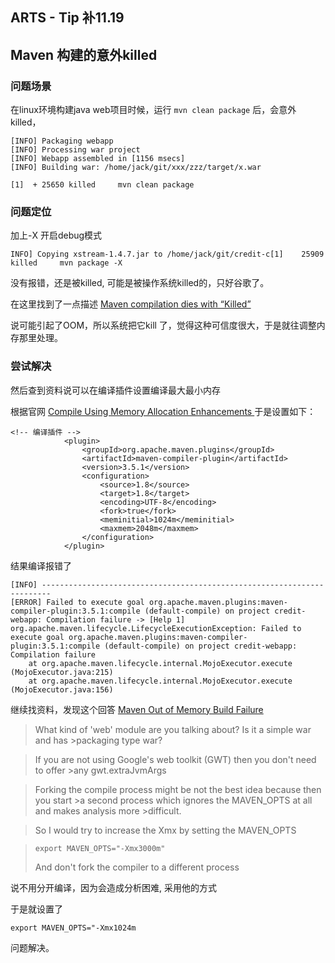 ## ARTS - Tip 补11.19
## Maven 构建的意外killed

### 问题场景
在linux环境构建java web项目时候，运行 ```mvn clean package``` 后，会意外killed， 

```
[INFO] Packaging webapp
[INFO] Processing war project
[INFO] Webapp assembled in [1156 msecs]
[INFO] Building war: /home/jack/git/xxx/zzz/target/x.war

[1]  + 25650 killed     mvn clean package
```

### 问题定位

加上-X 开启debug模式

```
INFO] Copying xstream-1.4.7.jar to /home/jack/git/credit-c[1]    25909 killed     mvn package -X
```

没有报错，还是被killed, 可能是被操作系统killed的，只好谷歌了。

在这里找到了一点描述
[Maven compilation dies with “Killed”](https://stackoverflow.com/questions/7278514/maven-compilation-dies-with-killed)

说可能引起了OOM，所以系统把它kill 了，觉得这种可信度很大，于是就往调整内存那里处理。

### 尝试解决

然后查到资料说可以在编译插件设置编译最大最小内存

根据官网 [Compile Using Memory Allocation Enhancements
](https://maven.apache.org/plugins/maven-compiler-plugin/examples/compile-with-memory-enhancements.html)
于是设置如下：

```
<!-- 编译插件 -->
            <plugin>
                <groupId>org.apache.maven.plugins</groupId>
                <artifactId>maven-compiler-plugin</artifactId>
                <version>3.5.1</version>
                <configuration>
                    <source>1.8</source>
                    <target>1.8</target>
                    <encoding>UTF-8</encoding>
                    <fork>true</fork>
                    <meminitial>1024m</meminitial>
                    <maxmem>2048m</maxmem>
                </configuration>
            </plugin>

```
结果编译报错了

```
[INFO] ------------------------------------------------------------------------
[ERROR] Failed to execute goal org.apache.maven.plugins:maven-compiler-plugin:3.5.1:compile (default-compile) on project credit-webapp: Compilation failure -> [Help 1]
org.apache.maven.lifecycle.LifecycleExecutionException: Failed to execute goal org.apache.maven.plugins:maven-compiler-plugin:3.5.1:compile (default-compile) on project credit-webapp: Compilation failure
    at org.apache.maven.lifecycle.internal.MojoExecutor.execute (MojoExecutor.java:215)
    at org.apache.maven.lifecycle.internal.MojoExecutor.execute (MojoExecutor.java:156)
```

继续找资料，发现这个回答 [Maven Out of Memory Build Failure](https://stackoverflow.com/questions/12498738/maven-out-of-memory-build-failure)

>What kind of 'web' module are you talking about? Is it a simple war and has >packaging type war?

>If you are not using Google's web toolkit (GWT) then you don't need to offer >any gwt.extraJvmArgs

>Forking the compile process might be not the best idea because then you start >a second process which ignores the MAVEN_OPTS at all and makes analysis more >difficult.

>So I would try to increase the Xmx by setting the MAVEN_OPTS

>```export MAVEN_OPTS="-Xmx3000m"```
> 
> And don't fork the compiler to a different process

说不用分开编译，因为会造成分析困难, 采用他的方式


于是就设置了

```
export MAVEN_OPTS="-Xmx1024m

```
问题解决。


